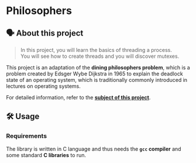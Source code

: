 # Philosophers

## 🗣️ About this project

> In this project, you will learn the basics of threading a process.<br/>
> You will see how to create threads and you will discover mutexes.<br/>

This project is an adaptation of the **dining philosophers problem**, which is a problem created by Edsger Wybe Dijkstra in 1965 to explain the deadlock state of an operating system, which is traditionally commonly introduced in lectures on operating systems.

For detailed information, refer to the [**subject of this project**](https://github.com/vascopearson/Philosophers/blob/main/Philosophers_subject_en.pdf).

## 🛠️ Usage

### Requirements

The library is written in C language and thus needs the **`gcc` compiler** and some standard **C libraries** to run.
